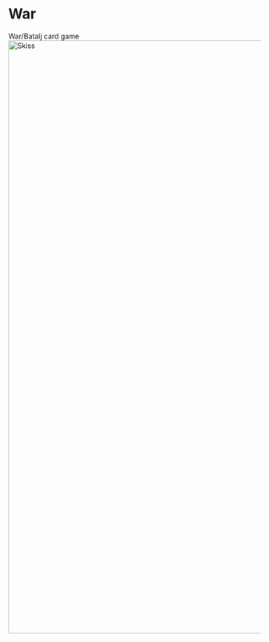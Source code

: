 # War
War/Batalj card game
<img width="1184" alt="Skiss" src="https://github.com/user-attachments/assets/489fda02-f163-41f0-ab9b-46f693301210">
